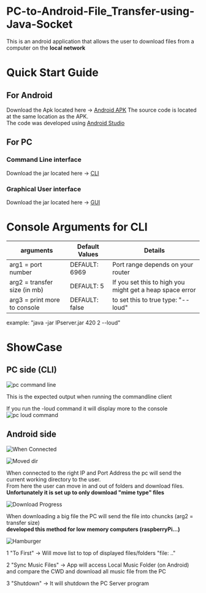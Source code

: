 # PC-to-Android-File_Transfer-using-Java-Socket
This is an android application that allows the user to download files from a computer on the **local network** <br />

# Quick Start Guide
## For Android
Download the Apk located here -> [Android APK](https://github.com/PaulAntonescu/PC-to-Android-File_Transfer-using-Java-Socket/tree/main/For%20Android) 
The source code is located at the same location as the APK.<br />
The code was developed using [Android Studio](https://developer.android.com/studio)

## For PC
### Command Line interface
Download the jar located here -> [CLI](https://github.com/PaulAntonescu/PC-to-Android-File_Transfer-using-Java-Socket/tree/main/For%20PC/Command%20Line%20application)

### Graphical User interface
Download the jar located here -> [GUI](https://github.com/PaulAntonescu/PC-to-Android-File_Transfer-using-Java-Socket/tree/main/For%20PC/GUI%20application)

# Console Arguments for CLI 
arguments | Default Values | Details
------------ | ------------- | -------------
arg1 = port number            |  DEFAULT: 6969   |  Port range depends on your router <br />
arg2 = transfer size (in mb)  |  DEFAULT: 5      |  If you set this to high you might get a heap space error <br />
arg3 = print more to console  |  DEFAULT: false  |  to set this to true type: "--loud" <br />

example: "java -jar IPserver.jar 420 2 --loud"

# ShowCase
## PC side (CLI)
![pc command line](https://raw.githubusercontent.com/PaulAntonescu/PC-to-Android-File_Transfer-using-Java-Socket/main/assets/pc_side_cli.png)

This is the expected output when running the commandline client<br />

If you run the -loud command it will display more to the console<br />
![pc loud command](https://raw.githubusercontent.com/PaulAntonescu/PC-to-Android-File_Transfer-using-Java-Socket/main/assets/pc_side_cli_android_downloading.png)

## Android side
![When Connected](https://raw.githubusercontent.com/PaulAntonescu/PC-to-Android-File_Transfer-using-Java-Socket/main/assets/Android_First_State.png)

![Moved dir](https://raw.githubusercontent.com/PaulAntonescu/PC-to-Android-File_Transfer-using-Java-Socket/main/assets/Android_Moving_Dir.png)

When connected to the right IP and Port Address the pc will send the current working directory to the user.<br />
From here the user can move in and out of folders and download files.<br />
**Unfortunately it is set up to only download "mime type" files**<br />

![Download Progress](https://github.com/PaulAntonescu/PC-to-Android-File_Transfer-using-Java-Socket/blob/main/assets/Android_Downloading_Progress.png)

When downloading a big file the PC will send the file into chuncks (arg2 = transfer size)<br />
**developed this method for low memory computers (raspberryPi...)**<br />

![Hamburger](https://raw.githubusercontent.com/PaulAntonescu/PC-to-Android-File_Transfer-using-Java-Socket/main/assets/Android_Hamburger_Menu.png)

1 "To First" -> Will move list to top of displayed files/folders "file: .."<br />

2 "Sync Music Files" -> App will access Local Music Folder (on Android) and compare the CWD and download all music file from the PC<br />

3 "Shutdown" -> It will shutdown the PC Server program<br />

